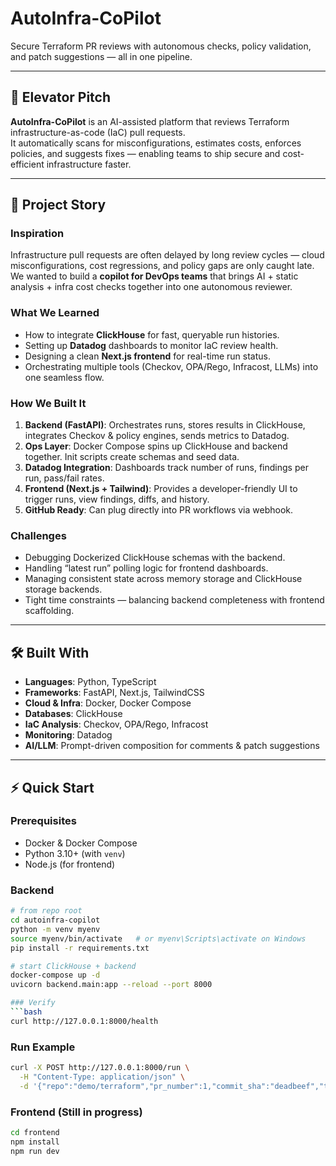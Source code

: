 # AutoInfra-CoPilot

Secure Terraform PR reviews with autonomous checks, policy validation, and patch suggestions — all in one pipeline.

---

## 🚀 Elevator Pitch
**AutoInfra-CoPilot** is an AI-assisted platform that reviews Terraform infrastructure-as-code (IaC) pull requests.  
It automatically scans for misconfigurations, estimates costs, enforces policies, and suggests fixes — enabling teams to ship secure and cost-efficient infrastructure faster.

---

## 📖 Project Story

### Inspiration
Infrastructure pull requests are often delayed by long review cycles — cloud misconfigurations, cost regressions, and policy gaps are only caught late.  
We wanted to build a **copilot for DevOps teams** that brings AI + static analysis + infra cost checks together into one autonomous reviewer.

### What We Learned
- How to integrate **ClickHouse** for fast, queryable run histories.
- Setting up **Datadog** dashboards to monitor IaC review health.
- Designing a clean **Next.js frontend** for real-time run status.
- Orchestrating multiple tools (Checkov, OPA/Rego, Infracost, LLMs) into one seamless flow.

### How We Built It
1. **Backend (FastAPI)**: Orchestrates runs, stores results in ClickHouse, integrates Checkov & policy engines, sends metrics to Datadog.
2. **Ops Layer**: Docker Compose spins up ClickHouse and backend together. Init scripts create schemas and seed data.
3. **Datadog Integration**: Dashboards track number of runs, findings per run, pass/fail rates.
4. **Frontend (Next.js + Tailwind)**: Provides a developer-friendly UI to trigger runs, view findings, diffs, and history.
5. **GitHub Ready**: Can plug directly into PR workflows via webhook.

### Challenges
- Debugging Dockerized ClickHouse schemas with the backend.
- Handling “latest run” polling logic for frontend dashboards.
- Managing consistent state across memory storage and ClickHouse storage backends.
- Tight time constraints — balancing backend completeness with frontend scaffolding.

---

## 🛠 Built With
- **Languages**: Python, TypeScript
- **Frameworks**: FastAPI, Next.js, TailwindCSS
- **Cloud & Infra**: Docker, Docker Compose
- **Databases**: ClickHouse
- **IaC Analysis**: Checkov, OPA/Rego, Infracost
- **Monitoring**: Datadog
- **AI/LLM**: Prompt-driven composition for comments & patch suggestions

---

## ⚡ Quick Start

### Prerequisites
- Docker & Docker Compose
- Python 3.10+ (with `venv`)
- Node.js (for frontend)

### Backend
```bash
# from repo root
cd autoinfra-copilot
python -m venv myenv
source myenv/bin/activate   # or myenv\Scripts\activate on Windows
pip install -r requirements.txt

# start ClickHouse + backend
docker-compose up -d
uvicorn backend.main:app --reload --port 8000

### Verify
```bash
curl http://127.0.0.1:8000/health
```
### Run Example
```bash
curl -X POST http://127.0.0.1:8000/run \
  -H "Content-Type: application/json" \
  -d '{"repo":"demo/terraform","pr_number":1,"commit_sha":"deadbeef","tf_path":"backend/sample/tf"}'
```

### Frontend (Still in progress)
```bash
cd frontend
npm install
npm run dev
```
